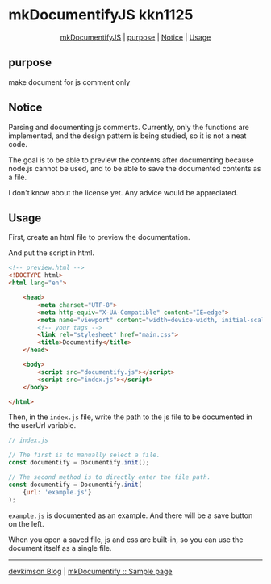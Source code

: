 # mkDocumentifyJS kkn1125

<div style="text-align: center;">

[mkDocumentifyJS](#mkdocumentifyjs) | [purpose](#purpose) | [Notice](#notice) | [Usage](#usage)

</div>


## purpose

make document for js comment only

## Notice

Parsing and documenting js comments. Currently, only the functions are implemented, and the design pattern is being studied, so it is not a neat code.

The goal is to be able to preview the contents after documenting because node.js cannot be used, and to be able to save the documented contents as a file.

I don't know about the license yet. Any advice would be appreciated.

## Usage

First, create an html file to preview the documentation.

And put the script in html.

```html
<!-- preview.html -->
<!DOCTYPE html>
<html lang="en">

    <head>
        <meta charset="UTF-8">
        <meta http-equiv="X-UA-Compatible" content="IE=edge">
        <meta name="viewport" content="width=device-width, initial-scale=1.0">
        <!-- your tags -->
        <link rel="stylesheet" href="main.css">
        <title>Documentify</title>
    </head>

    <body>
        <script src="documentify.js"></script>
        <script src="index.js"></script>
    </body>

</html>
```

Then, in the `index.js` file, write the path to the js file to be documented in the userUrl variable.

```javascript
// index.js

// The first is to manually select a file.
const documentify = Documentify.init();

// The second method is to directly enter the file path.
const documentify = Documentify.init(
    {url: 'example.js'}
);
```

`example.js` is documented as an example. And there will be a save button on the left.

When you open a saved file, js and css are built-in, so you can use the document itself as a single file.

-----

[devkimson Blog](https://kkn1125.github.io/ 'Blog') | [mkDocumentify :: Sample page](https://kkn1125.github.io/mkDocumentifyJS/ 'documentify sample')
